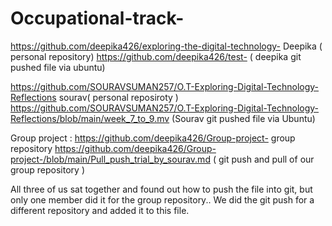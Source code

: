 # Occupational-track-

https://github.com/deepika426/exploring-the-digital-technology-  Deepika ( personal repository)
https://github.com/deepika426/test- ( deepika git pushed file via ubuntu) 

https://github.com/SOURAVSUMAN257/O.T-Exploring-Digital-Technology-Reflections  sourav( personal reposiroty ) 
https://github.com/SOURAVSUMAN257/O.T-Exploring-Digital-Technology-Reflections/blob/main/week_7_to_9.mv (Sourav git pushed file via Ubuntu) 

Group project :
https://github.com/deepika426/Group-project- group repository
https://github.com/deepika426/Group-project-/blob/main/Pull_push_trial_by_sourav.md ( git push and pull of our group repository ) 

All three of us sat together and found out how to push the file into git, but only one member did it for the group repository.. We did the git push for a different repository and added it to this file. 

